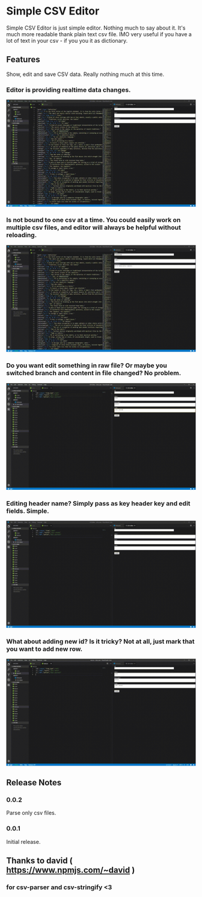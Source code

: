 # Simple CSV Editor

Simple CSV Editor is just simple editor. Nothing much to say about it. It's much more readable thank plain text csv file. IMO very useful if you have a lot of text in your csv - if you you it as dictionary.

## Features

Show, edit and save CSV data. Really nothing much at this time.

### Editor is providing realtime data changes.
![realtime_changes](https://raw.githubusercontent.com/Estivoo/csv-editor/master/gifs/realtime_view.gif "")

### Is not bound to one csv at a time. You could easily work on multiple csv files, and editor will always be helpful without reloading.
![realtime_switch](https://raw.githubusercontent.com/Estivoo/csv-editor/master/gifs/realtime_formupdate.gif "")

### Do you want edit something in raw file? Or maybe you switched branch and content in file changed? No problem.
![realtime_changes](https://raw.githubusercontent.com/Estivoo/csv-editor/master/gifs/fs_watch.gif "")

### Editing header name? Simply pass as key header key and edit fields. Simple.
![realtime_changes](https://raw.githubusercontent.com/Estivoo/csv-editor/master/gifs/header_change.gif "")

### What about adding new id? Is it tricky? Not at all, just mark that you want to add new row.
![realtime_changes](https://raw.githubusercontent.com/Estivoo/csv-editor/master/gifs/add_new.gif "")

## Release Notes

### 0.0.2

Parse only csv files.

### 0.0.1

Initial release.

## Thanks to david ( https://www.npmjs.com/~david )

###  for csv-parser and csv-stringify <3

